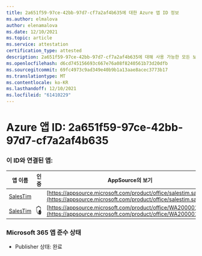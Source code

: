 ```yaml
---
title: 2a651f59-97ce-42bb-97d7-cf7a2af4b635에 대한 Azure 앱 ID 정보
ms.author: elmalova
author: elenamalova
ms.date: 12/10/2021
ms.topic: article
ms.service: attestation
certification_type: attested
description: 2a651f59-97ce-42bb-97d7-cf7a2af4b635에 대해 사용 가능한 모든 보안 및 규정 준수 정보입니다.
ms.openlocfilehash: d6cd745156693c667e76a08f8240561b73d20dfb
ms.sourcegitcommit: 69fc4973c9ad349e40b9b1a13aae8acec3773b17
ms.translationtype: MT
ms.contentlocale: ko-KR
ms.lasthandoff: 12/10/2021
ms.locfileid: "61410229"
---
```

# <a name="azure-app-id-2a651f59-97ce-42bb-97d7-cf7a2af4b635"></a>Azure 앱 ID: 2a651f59-97ce-42bb-97d7-cf7a2af4b635


### <a name="apps-associated-with-this-id"></a>이 ID와 연결된 앱:
| **앱 이름** | **인증** | **AppSource의 보기** |
|--------------|---------------|-----------------------|
| [SalesTim](https://docs.microsoft.com/microsoft-365-app-certification/forward/salestim.salestim) |  | [https://appsource.microsoft.com/product/office/salestim.salestim](https://appsource.microsoft.com/product/office/salestim.salestim) |
| [SalesTim](https://docs.microsoft.com/microsoft-365-app-certification/forward/WA200001393) | <img alt="Certified application badge" src="../media/certified-badge.png" height="25" width="25" /> | [https://appsource.microsoft.com/product/office/WA200001393](https://appsource.microsoft.com/product/office/WA200001393) |

### <a name="microsoft-365-app-compliance-status"></a>Microsoft 365 앱 준수 상태
- Publisher 상태: 완료
